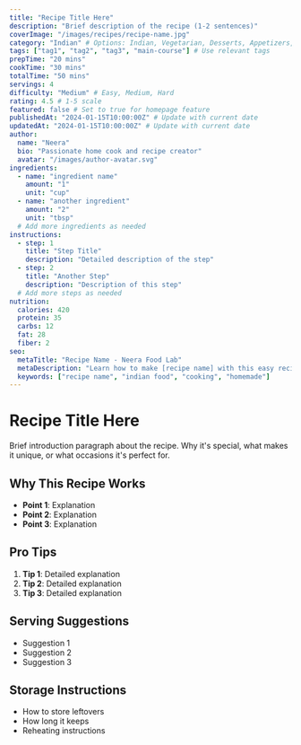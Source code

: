 ```yaml
---
title: "Recipe Title Here"
description: "Brief description of the recipe (1-2 sentences)"
coverImage: "/images/recipes/recipe-name.jpg"
category: "Indian" # Options: Indian, Vegetarian, Desserts, Appetizers, Main Course, etc.
tags: ["tag1", "tag2", "tag3", "main-course"] # Use relevant tags
prepTime: "20 mins"
cookTime: "30 mins"
totalTime: "50 mins"
servings: 4
difficulty: "Medium" # Easy, Medium, Hard
rating: 4.5 # 1-5 scale
featured: false # Set to true for homepage feature
publishedAt: "2024-01-15T10:00:00Z" # Update with current date
updatedAt: "2024-01-15T10:00:00Z" # Update with current date
author:
  name: "Neera"
  bio: "Passionate home cook and recipe creator"
  avatar: "/images/author-avatar.svg"
ingredients:
  - name: "ingredient name"
    amount: "1"
    unit: "cup"
  - name: "another ingredient"
    amount: "2"
    unit: "tbsp"
  # Add more ingredients as needed
instructions:
  - step: 1
    title: "Step Title"
    description: "Detailed description of the step"
  - step: 2
    title: "Another Step"
    description: "Description of this step"
  # Add more steps as needed
nutrition:
  calories: 420
  protein: 35
  carbs: 12
  fat: 28
  fiber: 2
seo:
  metaTitle: "Recipe Name - Neera Food Lab"
  metaDescription: "Learn how to make [recipe name] with this easy recipe. Perfect for [occasion/audience]."
  keywords: ["recipe name", "indian food", "cooking", "homemade"]
---
```


# Recipe Title Here

Brief introduction paragraph about the recipe. Why it's special, what makes it unique, or what occasions it's perfect for.

## Why This Recipe Works

- **Point 1**: Explanation
- **Point 2**: Explanation
- **Point 3**: Explanation

## Pro Tips

1. **Tip 1**: Detailed explanation
2. **Tip 2**: Detailed explanation
3. **Tip 3**: Detailed explanation

## Serving Suggestions

- Suggestion 1
- Suggestion 2
- Suggestion 3

## Storage Instructions

- How to store leftovers
- How long it keeps
- Reheating instructions


